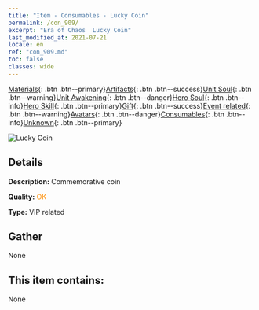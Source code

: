 ```yaml
---
title: "Item - Consumables - Lucky Coin"
permalink: /con_909/
excerpt: "Era of Chaos  Lucky Coin"
last_modified_at: 2021-07-21
locale: en
ref: "con_909.md"
toc: false
classes: wide
---
```

 [Materials](/Items/){: .btn .btn--primary}[Artifacts](/Items/Artifacts/){: .btn .btn--success}[Unit Soul](/Items/UnitSoul/){: .btn .btn--warning}[Unit Awakening](/Items/UnitAwakening/){: .btn .btn--danger}[Hero Soul](/Items/HeroSoul/){: .btn .btn--info}[Hero Skill](/Items/HeroSkill/){: .btn .btn--primary}[Gift](/Items/Gift/){: .btn .btn--success}[Event related](/Items/Events/){: .btn .btn--warning}[Avatars](/Items/Avatars/){: .btn .btn--danger}[Consumables](/Items/Consumables/){: .btn .btn--info}[Unknown](/Items/Unknown/){: .btn .btn--primary}

 ![Lucky Coin](/images/t/i_40002.png)

## Details
 **Description:** Commemorative coin

 **Quality:** <span style="color: #FF8C00">OK</span>

 **Type:** VIP related

## Gather

  None

## This item contains:

  None

